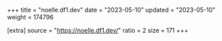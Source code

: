 +++
title = "noelle.df1.dev"
date = "2023-05-10"
updated = "2023-05-10"
weight = 174796

[extra]
source = "https://noelle.df1.dev/"
ratio = 2
size = 171
+++
